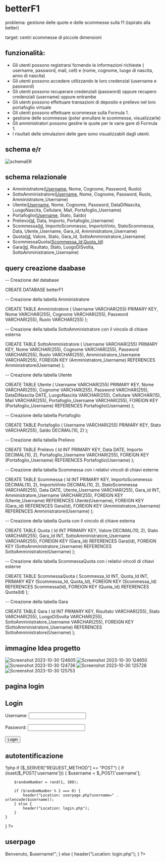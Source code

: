 # betterF1

problema: gestione delle quote e delle scommesse sulla f1 (ispirato alla better)

target: centri scommesse di piccole dimensioni

## funzionalità:
- Gli utenti possono registrarsi fornendo le informazioni richieste ( username, password, mail, cell) e (nome, cognome, luogo di nascita, anno di nascita)
- Gli utenti possono accedere utilizzando le loro credenzial (username e password)
- Gli utenti possono recuperare credenziali (password) oppure recupero credenziali (username) oppure entrambe
- Gli utenti possono effettuare transazioni di deposito e prelievo nel loro portafoglio virtuale
- Gli utenti possono effettuare scommesse sulla Formula 1.
- gestione delle scommesse (poter annullare le scommesse, visualizzarle)
- Gli amministratori possono gestire le quote per le varie gare di Formula 1.
- I risultati delle simulazioni delle gare sono visualizzabili dagli utenti.


## schema e/r
![schemaER](https://github.com/nicolabresciani/betterF1/assets/101709282/4b487ed4-b25f-43f7-a69d-5ae8ff2b4925)







## schema relazionale
- Amministratore(<ins>Username</ins>, Nome, Cognome, Password, Ruolo)
- SottoAmministratore(<ins>Username</ins>, Nome, Cognome, Password, Ruolo, Amministratore_Username)
- Utente(<ins>Username</ins>, Nome, Cognome, Password, DataDiNascita, LuogoNascita, Cellulare, Mail, Portafoglio_Username)
- Portafoglio(<ins>Username</ins>, Stato, Saldo)
- Prelievo(<ins>Id</ins>, Data, Importo, Portafoglio_Username)
- Scommessa(<ins>Id</ins>, ImportoScommesso, ImportoVinto, StatoScommessa, Data, Utente_Username, Gara_id, Amministratore_Username)
- Quota(<ins>Id</ins>, Valore, Stato, Gara_Id, SottoAmministratore_Username)
- ScommessaQuota(<ins>Scommessa_Id</ins>,<ins>Quota_Id</ins>)
- Gara(<ins>Id</ins>, Risultato, Stato, LuogoDiSvolta, SottoAmministratore_Username)


## query creazione daabase
-- Creazione del database

CREATE DATABASE betterF1

-- Creazione della tabella Amministratore

CREATE TABLE Amministratore (
    Username VARCHAR(255) PRIMARY KEY,
    Nome VARCHAR(255),
    Cognome VARCHAR(255),
    Password VARCHAR(255),
    Ruolo VARCHAR(255)
);

-- Creazione della tabella SottoAmministratore con il vincolo di chiave esterna

CREATE TABLE SottoAmministratore (
    Username VARCHAR(255) PRIMARY KEY,
    Nome VARCHAR(255),
    Cognome VARCHAR(255),
    Password VARCHAR(255),
    Ruolo VARCHAR(255),
    Amministratore_Username VARCHAR(255),
    FOREIGN KEY (Amministratore_Username) REFERENCES Amministratore(Username)
);

-- Creazione della tabella Utente

CREATE TABLE Utente (
    Username VARCHAR(255) PRIMARY KEY,
    Nome VARCHAR(255),
    Cognome VARCHAR(255),
    Password VARCHAR(255),
    DataDiNascita DATE,
    LuogoNascita VARCHAR(255),
    Cellulare VARCHAR(15),
    Mail VARCHAR(255),
    Portafoglio_Username VARCHAR(255),
    FOREIGN KEY (Portafoglio_Username) REFERENCES Portafoglio(Username)
);

-- Creazione della tabella Portafoglio

CREATE TABLE Portafoglio (
    Username VARCHAR(255) PRIMARY KEY,
    Stato VARCHAR(255),
    Saldo DECIMAL(10, 2)
);

-- Creazione della tabella Prelievo

CREATE TABLE Prelievo (
    Id INT PRIMARY KEY,
    Data DATE,
    Importo DECIMAL(10, 2),
    Portafoglio_Username VARCHAR(255),
    FOREIGN KEY (Portafoglio_Username) REFERENCES Portafoglio(Username)
);

-- Creazione della tabella Scommessa con i relativi vincoli di chiavi esterne

CREATE TABLE Scommessa (
    Id INT PRIMARY KEY,
    ImportoScommesso DECIMAL(10, 2),
    ImportoVinto DECIMAL(10, 2),
    StatoScommessa VARCHAR(255),
    Data DATE,
    Utente_Username VARCHAR(255),
    Gara_id INT,
    Amministratore_Username VARCHAR(255),
    FOREIGN KEY (Utente_Username) REFERENCES Utente(Username),
    FOREIGN KEY (Gara_id) REFERENCES Gara(Id),
    FOREIGN KEY (Amministratore_Username) REFERENCES Amministratore(Username)
);

-- Creazione della tabella Quota con il vincolo di chiave esterna

CREATE TABLE Quota (
    Id INT PRIMARY KEY,
    Valore DECIMAL(10, 2),
    Stato VARCHAR(255),
    Gara_Id INT,
    SottoAmministratore_Username VARCHAR(255),
    FOREIGN KEY (Gara_Id) REFERENCES Gara(Id),
    FOREIGN KEY (SottoAmministratore_Username) REFERENCES SottoAmministratore(Username)
);

-- Creazione della tabella ScommessaQuota con i relativi vincoli di chiavi esterne

CREATE TABLE ScommessaQuota (
    Scommessa_Id INT,
    Quota_Id INT,
    PRIMARY KEY (Scommessa_Id, Quota_Id),
    FOREIGN KEY (Scommessa_Id) REFERENCES Scommessa(Id),
    FOREIGN KEY (Quota_Id) REFERENCES Quota(Id)
);

-- Creazione della tabella Gara

CREATE TABLE Gara (
    Id INT PRIMARY KEY,
    Risultato VARCHAR(255),
    Stato VARCHAR(255),
    LuogoDiSvolta VARCHAR(255),
    SottoAmministratore_Username VARCHAR(255),
    FOREIGN KEY (SottoAmministratore_Username) REFERENCES SottoAmministratore(Username)
);


## immagine Idea progetto
![Screenshot 2023-10-30 124605](https://github.com/nicolabresciani/betterF1/assets/101709282/c4a65f3f-4bbc-495b-aa68-a6455c455e50)
![Screenshot 2023-10-30 124650](https://github.com/nicolabresciani/betterF1/assets/101709282/9276a2b4-d547-4f94-8f66-5360d9b1b2c4)
![Screenshot 2023-10-30 124736](https://github.com/nicolabresciani/betterF1/assets/101709282/659aa23f-dda3-4ff1-9199-2db008fa4a90)
![Screenshot 2023-10-30 125728](https://github.com/nicolabresciani/betterF1/assets/101709282/7129b54e-0136-45f8-a05a-c8bdd7cae0c9)
![Screenshot 2023-10-30 125753](https://github.com/nicolabresciani/betterF1/assets/101709282/eaea51d6-bb07-4d17-ad48-70b2275489dc)


## pagina login
<!DOCTYPE html>
<html>
<head>
</head>
<body>
    <h2>Login</h2>
    <form action="authentication.php" method="post">
        <label for="username">Username:</label>
        <input type="text" id="username" name="username"><br><br>
        <label for="password">Password:</label>
        <input type="password" id="password" name="password"><br><br>
        <input type="submit" value="Login">
    </form>
</body>
</html>

## autotentificazione
?php
if ($_SERVER["REQUEST_METHOD"] == "POST") {
    if (isset($_POST['username'])) {
        $username = $_POST['username'];
        
        $randomNumber = rand(1, 100);
        
        if ($randomNumber % 2 === 0) {
            header("Location: userpage.php?username=" . urlencode($username));
        } else {
            header("Location: login.php");
        }
    }
}
?>
## userpage
<?php
if ($_SERVER["REQUEST_METHOD"] == "GET" && isset($_GET['username'])) {
    $username = $_GET['username'];
    
    echo "<h2>Benvenuto, $username!</h2>";
} else {
    header("Location: login.php");
}
?>
